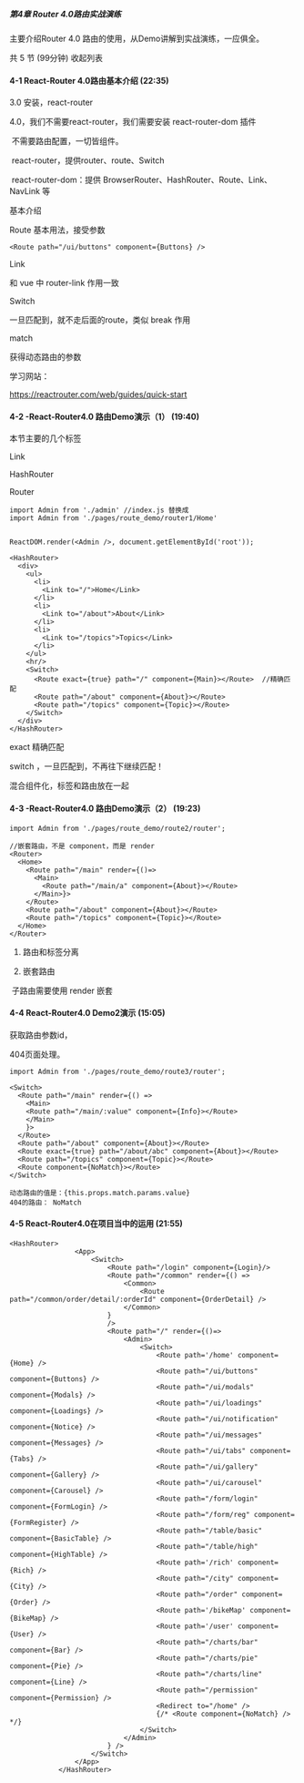 #####  第4章 Router 4.0路由实战演练

主要介绍Router 4.0 路由的使用，从Demo讲解到实战演练，一应俱全。

共 5 节 (99分钟) 收起列表

#### 4-1 React-Router 4.0路由基本介绍 (22:35)

3.0 安装，react-router

4.0，我们不需要react-router，我们需要安装 react-router-dom 插件

​	不需要路由配置，一切皆组件。

​	react-router，提供router、route、Switch

​	react-router-dom：提供 BrowserRouter、HashRouter、Route、Link、NavLink 等



基本介绍

Route 基本用法，接受参数

```
<Route path="/ui/buttons" component={Buttons} />
```

Link

和 vue 中 router-link 作用一致

Switch

一旦匹配到，就不走后面的route，类似 break 作用

match

获得动态路由的参数



学习网站：

https://reactrouter.com/web/guides/quick-start



#### 4-2 -React-Router4.0 路由Demo演示（1） (19:40)

本节主要的几个标签

Link

HashRouter

Router

```react
import Admin from './admin' //index.js 替换成
import Admin from './pages/route_demo/router1/Home'


ReactDOM.render(<Admin />, document.getElementById('root'));

<HashRouter>
  <div>
    <ul>
      <li>
        <Link to="/">Home</Link>
      </li>
      <li>
        <Link to="/about">About</Link>
      </li>
      <li>
        <Link to="/topics">Topics</Link>
      </li>
    </ul>
    <hr/>
    <Switch>
      <Route exact={true} path="/" component={Main}></Route>  //精确匹配
      <Route path="/about" component={About}></Route>
      <Route path="/topics" component={Topic}></Route>
    </Switch>
  </div>
</HashRouter>
```

exact 精确匹配

switch ，一旦匹配到，不再往下继续匹配！



混合组件化，标签和路由放在一起



#### 4-3 -React-Router4.0 路由Demo演示（2） (19:23)

```react
import Admin from './pages/route_demo/route2/router';

//嵌套路由，不是 component，而是 render
<Router>
  <Home>
    <Route path="/main" render={()=>
      <Main>
        <Route path="/main/a" component={About}></Route>
      </Main>}>
    </Route>
    <Route path="/about" component={About}></Route>
    <Route path="/topics" component={Topic}></Route>
  </Home>
</Router>
```

1. 路由和标签分离

2. 嵌套路由

​	子路由需要使用 render 嵌套



#### 4-4 React-Router4.0 Demo2演示 (15:05)

获取路由参数id，

404页面处理。

```react
import Admin from './pages/route_demo/route3/router';

<Switch>
  <Route path="/main" render={() =>
    <Main>
    <Route path="/main/:value" component={Info}></Route>
    </Main>
    }>
  </Route>
  <Route path="/about" component={About}></Route>
  <Route exact={true} path="/about/abc" component={About}></Route>
  <Route path="/topics" component={Topic}></Route>
  <Route component={NoMatch}></Route>
</Switch>

动态路由的值是：{this.props.match.params.value}
404的路由： NoMatch
```



#### 4-5 React-Router4.0在项目当中的运用 (21:55)

```react
<HashRouter>
                <App>
                    <Switch>
                        <Route path="/login" component={Login}/>
                        <Route path="/common" render={() =>
                            <Common>
                                <Route path="/common/order/detail/:orderId" component={OrderDetail} />
                            </Common>
                        }
                        />
                        <Route path="/" render={()=>
                            <Admin>
                                <Switch>
                                    <Route path='/home' component={Home} />
                                    <Route path="/ui/buttons" component={Buttons} />
                                    <Route path="/ui/modals" component={Modals} />
                                    <Route path="/ui/loadings" component={Loadings} />
                                    <Route path="/ui/notification" component={Notice} />
                                    <Route path="/ui/messages" component={Messages} />
                                    <Route path="/ui/tabs" component={Tabs} />
                                    <Route path="/ui/gallery" component={Gallery} />
                                    <Route path="/ui/carousel" component={Carousel} />
                                    <Route path="/form/login" component={FormLogin} />
                                    <Route path="/form/reg" component={FormRegister} />
                                    <Route path="/table/basic" component={BasicTable} />
                                    <Route path="/table/high" component={HighTable} />
                                    <Route path='/rich' component={Rich} />
                                    <Route path="/city" component={City} />
                                    <Route path="/order" component={Order} />
                                    <Route path='/bikeMap' component={BikeMap} />
                                    <Route path='/user' component={User} />
                                    <Route path="/charts/bar" component={Bar} />
                                    <Route path="/charts/pie" component={Pie} />
                                    <Route path="/charts/line" component={Line} />
                                    <Route path="/permission" component={Permission} />
                                    <Redirect to="/home" />
                                    {/* <Route component={NoMatch} /> */}
                                </Switch>
                            </Admin>         
                        } />
                    </Switch>
                </App>
            </HashRouter>
```

